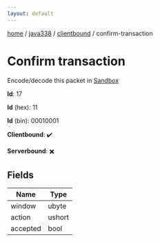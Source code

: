 ```yaml
---
layout: default
---
```


[home](/)  /  [java338](/protocol/java338)  /  [clientbound](/protocol/java338/clientbound)  /  confirm-transaction

# Confirm transaction

Encode/decode this packet in [Sandbox](../../../sandbox/java338#Clientbound.ConfirmTransaction)

**Id**: 17

**Id** (hex): 11

**Id** (bin): 00010001

**Clientbound**: ✔️

**Serverbound**: ✖️

## Fields

Name | Type
---|---
window | ubyte
action | ushort
accepted | bool

